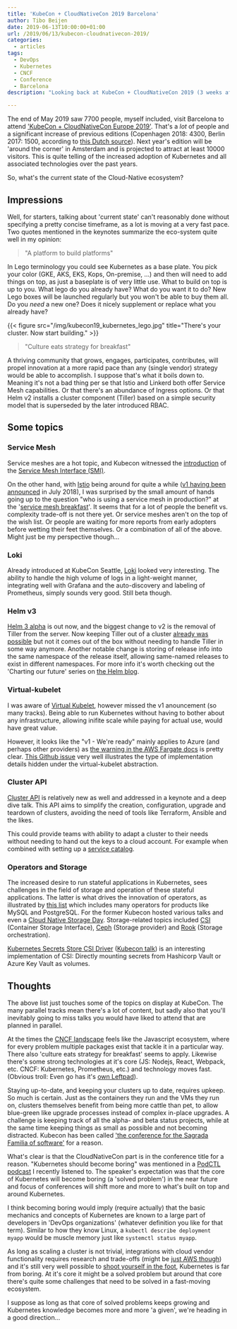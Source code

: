 ```yaml
---
title: 'KubeCon + CloudNativeCon 2019 Barcelona'
author: Tibo Beijen
date: 2019-06-13T10:00:00+01:00
url: /2019/06/13/kubecon-cloudnativecon-2019/
categories:
  - articles
tags:
  - DevOps
  - Kubernetes
  - CNCF
  - Conference
  - Barcelona
description: "Looking back at KubeCon + CloudNativeCon 2019 (3 weeks after the fact)."

---
```

The end of May 2019 saw 7700 people, myself included, visit Barcelona to attend ['KubeCon + CloudNativeCon Europe 2019'](https://kccnceu19.sched.com/). That's a *lot* of people and a significant increase of previous editions (Copenhagen 2018: 4300, Berlin 2017: 1500, according to [this Dutch source](https://www.computable.nl/artikel/nieuws/cloud-computing/6668953/250449/kubecon-conferentie-komt-in-2020-naar-amsterdam.html)). Next year's edition will be 'around the corner' in Amsterdam and is projected to attract at least 10000 visitors. This is quite telling of the increased adoption of Kubernetes and all associated technologies over the past years.

So, what's the current state of the Cloud-Native ecosystem?

## Impressions

Well, for starters, talking about 'current state' can't reasonably done without specifying a pretty concise timeframe, as a lot is moving at a very fast pace. Two quotes mentioned in the keynotes summarize the eco-system quite well in my opinion:

> "A platform to build platforms"

In Lego terminology you could see Kubernetes as a base plate. You pick your color (GKE, AKS, EKS, Kops, On-premise, ...) and then will need to add things on top, as just a baseplate is of very little use. What to build on top is up to you. What lego do you already have? What do you want it to do? New Lego boxes will be launched regularly but you won't be able to buy them all. Do you _need_ a new one? Does it nicely supplement or replace what you already have?

{{< figure src="/img/kubecon19_kubernetes_lego.jpg" title="There's your cluster. Now start building." >}}

> "Culture eats strategy for breakfast"

A thriving community that grows, engages, participates, contributes, will propel innovation at a more rapid pace than any (single vendor) strategy would be able to accomplish. I suppose that's what it boils down to. Meaning it's not a bad thing per se that Istio and Linkerd both offer Service Mesh capabilities. Or that there's an abundance of Ingress options. Or that Helm v2 installs a cluster component (Tiller) based on a simple security model that is superseded by the later introduced RBAC.

## Some topics

### Service Mesh

Service meshes are a hot topic, and Kubecon witnessed the [introduction](https://cloudblogs.microsoft.com/opensource/2019/05/21/service-mesh-interface-smi-release/) of the [Service Mesh Interface (SMI)](https://smi-spec.io/). 

On the other hand, with [Istio](https://istio.io) being around for quite a while ([v1 having been announced](https://istio.io/blog/2018/announcing-1.0/) in July 2018), I was surprised by the small amount of hands going up to the question "who is using a service mesh in production?" at the '[service mesh breakfast](https://kccnceu19.sched.com/event/NxQW/the-new-stack-pancake-breakfast-sponsored-by-vmware)'. It seems that for a lot of people the benefit vs. complexity trade-off is not there yet. Or service meshes aren't on the top of the wish list. Or people are waiting for more reports from early adopters before wetting their feet themselves. Or a combination of all of the above. Might just be my perspective though...

### Loki

Already introduced at KubeCon Seattle, [Loki](https://grafana.com/loki) looked very interesting. The ability to handle the high volume of logs in a light-weight manner, integrating well with Grafana and the auto-discovery and labeling of Prometheus, simply sounds very good. Still beta though.

### Helm v3

[Helm 3 alpha](https://v3.helm.sh/) is out now, and the biggest change to v2 is the removal of Tiller from the server. Now keeping Tiller out of a cluster [already was possible](https://rimusz.net/tillerless-helm) but not it comes out of the box without needing to handle Tiller in some way anymore. Another notable change is storing of release info into the same namespace of the release itself, allowing same-named releases to exist in different namespaces. For more info it's worth checking out the 'Charting our future' series on [the Helm blog](https://helm.sh/blog/helm-3-preview-pt7/).

### Virtual-kubelet

I was aware of [Virtual Kubelet](https://virtual-kubelet.io/), however missed the v1 anouncement (so many tracks).  Being able to run Kubernetes without having to bother about any infrastructure, allowing inifite scale while paying for actual use, would have great value. 

However, it looks like the "v1 - We're ready" mainly applies to Azure (and perhaps other providers) as [the warning in the AWS Fargate docs](https://github.com/virtual-kubelet/virtual-kubelet/tree/master/providers/aws#aws-fargate-virtual-kubelet-provider) is pretty clear. [This Github issue](https://github.com/virtual-kubelet/virtual-kubelet/issues/185#issuecomment-452542691) very well illustrates the type of implementation details hidden under the virtual-kubelet abstraction.

### Cluster API

[Cluster API](https://blogs.vmware.com/cloudnative/2019/03/14/what-and-why-of-cluster-api/) is relatively new as well and addressed in a keynote and a deep dive talk. This API aims to simplify the creation, configuration, upgrade and teardown of clusters, avoiding the need of tools like Terraform, Ansible and the likes.

This could provide teams with ability to adapt a cluster to their needs without needing to hand out the keys to a cloud account. For example when combined with setting up a [service catalog](https://aws.amazon.com/blogs/opensource/kubernetes-service-catalog-aws-service-broker-on-eks/).

### Operators and Storage

The increased desire to run stateful applications in Kubernetes, sees challenges in the field of storage and operation of these stateful applications. The latter is what drives the innovation of operators, as illustrated by [this list](https://github.com/operator-framework/awesome-operators) which includes many operators for products like MySQL and PostgreSQL. For the former Kubecon hosted various talks and even a [Cloud Native Storage Day](https://kccnceu19.sched.com/event/MRwO/cloud-native-storage-day-hosted-by-cloud-native-storage-ecosystem-additional-registration-fee-required). Storage-related topics included [CSI](https://kubernetes-csi.github.io/docs/) (Container Storage Interface), [Ceph](https://ceph.com/ceph-storage/) (Storage provider) and [Rook](https://rook.io/) (Storage orchestration).

[Kubernetes Secrets Store CSI Driver](https://github.com/deislabs/secrets-store-csi-driver) ([Kubecon talk](https://kccnceu19.sched.com/event/MPdZ/secrets-store-csi-driver-bring-your-own-enterprise-secrets-store-to-k8s-rita-zhang-microsoft-anubhav-mishra-hashicorp)) is an interesting implementation of CSI: Directly mounting secrets from Hashicorp Vault or Azure Key Vault as volumes.

## Thoughts

The above list just touches some of the topics on display at KubeCon. The many parallel tracks mean there's a lot of content, but sadly also that you'll inevitably going to miss talks you would have liked to attend that are planned in parallel.

At the times the [CNCF landscape](https://landscape.cncf.io/) feels like the Javascript ecosystem, where for every problem multiple packages exist that tackle it in a particular way. There also 'culture eats strategy for breakfast' seems to apply. Likewise there's some strong technologies at it's core (JS: Nodejs, React, Webpack, etc. CNCF: Kubernetes, Prometheus, etc.) and technology moves fast. (Obvious troll: Even go has it's [own Leftpad](https://github.com/keltia/leftpad)).

Staying up-to-date, and keeping your clusters up to date, requires upkeep. So much is certain. Just as the containers they run and the VMs they run on, clusters themselves benefit from being more cattle than pet, to allow blue-green like upgrade processes instead of complex in-place upgrades. A challenge is keeping track of all the alpha- and beta status projects, while at the same time keeping things as small as possible and not becoming distracted. Kubecon has been called ['the conference for the Sagrada Familia of software'](https://www.conjur.org/blog/kubecon-2019-the-conference-for-the-sagrada-familia-of-software/) for a reason.

What's clear is that the CloudNativeCon part is in the conference title for a reason. "Kubernetes should become boring" was mentioned in a [PodCTL podcast](https://www.buzzsprout.com/110399/1190219) I recently listened to. The speaker's expectation was that the core of Kubernetes will become boring (a 'solved problem') in the near future and focus of conferences will shift more and more to what's built on top and around Kubernetes.

I think becoming boring would imply (require actually) that the basic mechanics and concepts of Kubernetes are known to a large part of developers in 'DevOps organizations' (whatever definition you like for that term). Similar to how they know Linux, a `kubectl describe deployment myapp` would be muscle memory just like `systemctl status myapp`. 

As long as scaling a cluster is not trivial, integrations with cloud vendor functionality requires research and trade-offs (might be [just AWS though](https://github.com/aws/containers-roadmap/issues/23)) and it's still very well possible to [shoot yourself in the foot](https://static.sched.com/hosted_files/kccnceu19/8d/10%20Ways%20to%20Shoot%20Yourself%20in%20the%20Foot%20with%20Kubernetes%2C%20%239%20Will%20Surprise%20You%21.pdf), Kubernetes is far from boring. At it's core it might be a solved problem but around that core there's quite some challenges that need to be solved in a fast-moving ecosystem. 

I suppose as long as that core of solved problems keeps growing and Kubernetes knowledge becomes more and more 'a given', we're heading in a good direction... 


